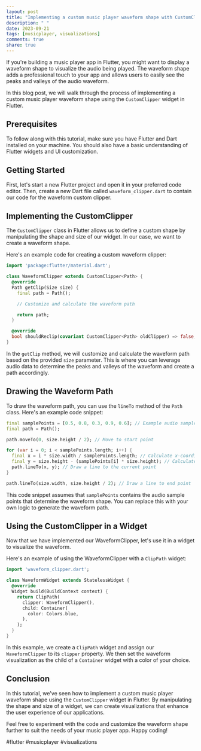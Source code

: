 ```yaml
---
layout: post
title: "Implementing a custom music player waveform shape with CustomClipper in Flutter"
description: " "
date: 2023-09-21
tags: [musicplayer, visualizations]
comments: true
share: true
---
```


If you're building a music player app in Flutter, you might want to display a waveform shape to visualize the audio being played. The waveform shape adds a professional touch to your app and allows users to easily see the peaks and valleys of the audio waveform.

In this blog post, we will walk through the process of implementing a custom music player waveform shape using the `CustomClipper` widget in Flutter.

## Prerequisites

To follow along with this tutorial, make sure you have Flutter and Dart installed on your machine. You should also have a basic understanding of Flutter widgets and UI customization.

## Getting Started

First, let's start a new Flutter project and open it in your preferred code editor. Then, create a new Dart file called `waveform_clipper.dart` to contain our code for the waveform custom clipper.

## Implementing the CustomClipper

The `CustomClipper` class in Flutter allows us to define a custom shape by manipulating the shape and size of our widget. In our case, we want to create a waveform shape.

Here's an example code for creating a custom waveform clipper:

```dart
import 'package:flutter/material.dart';

class WaveformClipper extends CustomClipper<Path> {
  @override
  Path getClip(Size size) {
    final path = Path();

    // Customize and calculate the waveform path

    return path;
  }

  @override
  bool shouldReclip(covariant CustomClipper<Path> oldClipper) => false;
}
```

In the `getClip` method, we will customize and calculate the waveform path based on the provided `size` parameter. This is where you can leverage audio data to determine the peaks and valleys of the waveform and create a path accordingly.

## Drawing the Waveform Path

To draw the waveform path, you can use the `lineTo` method of the `Path` class. Here's an example code snippet:

```dart
final samplePoints = [0.5, 0.8, 0.3, 0.9, 0.6]; // Example audio sample points
final path = Path();

path.moveTo(0, size.height / 2); // Move to start point

for (var i = 0; i < samplePoints.length; i++) {
  final x = i * size.width / samplePoints.length; // Calculate x-coordinate
  final y = size.height - (samplePoints[i] * size.height); // Calculate y-coordinate
  path.lineTo(x, y); // Draw a line to the current point
}

path.lineTo(size.width, size.height / 2); // Draw a line to end point
```

This code snippet assumes that `samplePoints` contains the audio sample points that determine the waveform shape. You can replace this with your own logic to generate the waveform path.

## Using the CustomClipper in a Widget

Now that we have implemented our WaveformClipper, let's use it in a widget to visualize the waveform.

Here's an example of using the WaveformClipper with a `ClipPath` widget:

```dart
import 'waveform_clipper.dart';

class WaveformWidget extends StatelessWidget {
  @override
  Widget build(BuildContext context) {
    return ClipPath(
      clipper: WaveformClipper(),
      child: Container(
        color: Colors.blue,
      ),
    );
  }
}
```

In this example, we create a `ClipPath` widget and assign our `WaveformClipper` to its `clipper` property. We then set the waveform visualization as the child of a `Container` widget with a color of your choice.

## Conclusion

In this tutorial, we've seen how to implement a custom music player waveform shape using the `CustomClipper` widget in Flutter. By manipulating the shape and size of a widget, we can create visualizations that enhance the user experience of our applications.

Feel free to experiment with the code and customize the waveform shape further to suit the needs of your music player app. Happy coding!

#flutter #musicplayer #visualizations